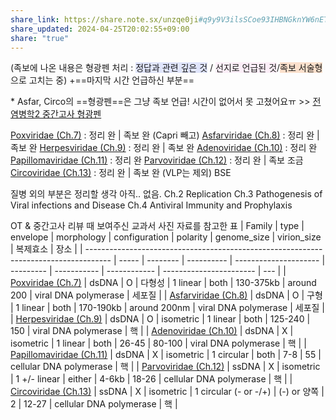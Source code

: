 ```yaml
---
share_link: https://share.note.sx/unzqe0ji#q9y9V3ilsSCoe93IHBNGknYW6nETSTkDPWtLYfCqXtQ
share_updated: 2024-04-25T20:02:55+09:00
share: "true"
---
```


(족보에 나온 내용은 형광펜 처리 : <span style="background:#e0e5fc">정답과 관련 깊은 것</span> / <span style="background:#fceef8">선지로 언급된 것</span>/<span style="background:rgba(240, 107, 5, 0.2)">족보 서술형</span> 으로 고치는 중)
+==마지막 시간 언급하신 부분==

\* Asfar, Circo의 ==형광펜==은 그냥 족보 언급! 시간이 없어서 못 고쳤어요ㅠ
\>> [전염병학2 중간고사 형광펜](./%EC%A0%84%EC%97%BC%EB%B3%91%ED%95%992%20%EC%A4%91%EA%B0%84%EA%B3%A0%EC%82%AC%20%ED%98%95%EA%B4%91%ED%8E%9C.md)

[Poxviridae (Ch.7)](../../../../Poxviridae%20(Ch.7).md) : 정리 완 | 족보 완 (Capri 빼고)
[Asfarviridae (Ch.8)](../../../../Asfarviridae%20(Ch.8).md) : 정리 완 | 족보 완
[Herpesviridae (Ch.9)](../../../../Herpesviridae%20(Ch.9).md) : 정리 완 | 족보 완
[Adenoviridae (Ch.10)](../../../../Adenoviridae%20(Ch.10).md) : 정리 완
[Papillomaviridae (Ch.11)](../../../../Papillomaviridae%20(Ch.11).md) : 정리 완
[Parvoviridae (Ch.12)](../../../../Parvoviridae%20(Ch.12).md) : 정리 완 | 족보 조금
[Circoviridae (Ch.13)](../../../../Circoviridae%20(Ch.13).md) : 정리 완 | 족보 완 (VLP는 제외)
BSE

질병 외의 부분은 정리할 생각 아직.. 없음.
Ch.2 Replication
Ch.3 Pathogenesis of Viral infections and Disease
Ch.4 Antiviral Immunity and Prophylaxis

OT & 중간고사 리뷰 때 보여주신 교과서 사진 자료를 참고한 표
| Family                                                                               | type  | envelope | morphology | configuration         | polarity  | genome_size | virion_size  | 복제효소                    | 장소  |
| ------------------------------------------------------------------------------------ | ----- | -------- | ---------- | --------------------- | --------- | ----------- | ------------ | ----------------------- | --- |
| [Poxviridae (Ch.7)](../../../../Poxviridae%20(Ch.7).md)               | dsDNA | O        | 다형성        | 1 linear              | both      | 130-375kb   | around 200   | viral DNA polymerase    | 세포질 |
| [Asfarviridae (Ch.8)](../../../../Asfarviridae%20(Ch.8).md)           | dsDNA | O        | 구형         | 1 linear              | both      | 170-190kb   | around 200nm | viral DNA polymerase    | 세포질 |
| [Herpesviridae (Ch.9)](../../../../Herpesviridae%20(Ch.9).md)         | dsDNA | O        | isometric  | 1 linear              | both      | 125-240     | 150          | viral DNA polymerase    | 핵   |
| [Adenoviridae (Ch.10)](../../../../Adenoviridae%20(Ch.10).md)         | dsDNA | X        | isometric  | 1 linear              | both      | 26-45       | 80-100       | viral DNA polymerase    | 핵   |
| [Papillomaviridae (Ch.11)](../../../../Papillomaviridae%20(Ch.11).md) | dsDNA | X        | isometric  | 1 circular            | both      | 7-8         | 55           | cellular DNA polymerase | 핵   |
| [Parvoviridae (Ch.12)](../../../../Parvoviridae%20(Ch.12).md)         | ssDNA | X        | isometric  | 1 +/- linear          | either    | 4-6kb       | 18-26        | cellular DNA polymerase | 핵   |
| [Circoviridae (Ch.13)](../../../../Circoviridae%20(Ch.13).md)         | ssDNA | X        | isometric  | 1 circular (- or -/+) | (-) or 양쪽 | 2           | 12-27        | cellular DNA polymerase | 핵   |



